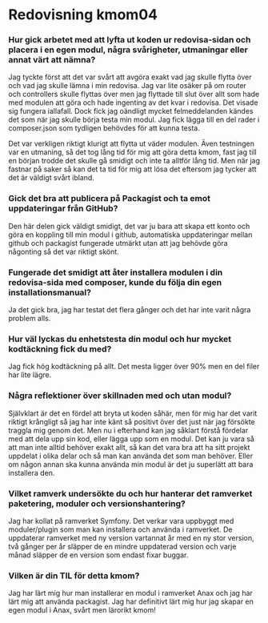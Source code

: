 ---
---
Redovisning kmom04
=========================

### Hur gick arbetet med att lyfta ut koden ur redovisa-sidan och placera i en egen modul, några svårigheter, utmaningar eller annat värt att nämna?
Jag tyckte först att det var svårt att avgöra exakt vad jag skulle flytta över och vad jag skulle lämna i min redovisa. Jag var lite osäker på om router och controllers skulle flyttas över men jag flyttade till slut över allt som hade med modulen att göra och hade ingenting av det kvar i redovisa. Det visade sig fungera iallafall. Dock fick jag oändligt mycket felmeddelanden kändes det som när jag skulle börja testa min modul. Jag fick lägga till en del rader i composer.json som tydligen behövdes för att kunna testa.

Det var verkligen riktigt klurigt att flytta ut väder modulen. Även testningen var en utmaning, så det tog lång tid för mig att göra detta kmom, fast jag till en början trodde det skulle gå smidigt och inte ta alltför lång tid. Men när jag fastnar på saker så kan det ta tid för mig att lösa det eftersom jag tycker att det är väldigt svårt ibland.

### Gick det bra att publicera på Packagist och ta emot uppdateringar från GitHub?
Den här delen gick väldigt smidigt, det var ju bara att skapa ett konto och göra en koppling till min modul i github, automatiska uppdateringar mellan github och packagist fungerade utmärkt utan att jag behövde göra någonting så det var riktigt skönt.

### Fungerade det smidigt att åter installera modulen i din redovisa-sida med composer, kunde du följa din egen installationsmanual?
Ja det gick bra, jag har testat det flera gånger och det har inte varit några problem alls.

### Hur väl lyckas du enhetstesta din modul och hur mycket kodtäckning fick du med?
Jag fick hög kodtäckning på allt. Det mesta ligger över 90% men en del filer har lite lägre.

### Några reflektioner över skillnaden med och utan modul?
Självklart är det en fördel att bryta ut koden såhär, men för mig har det varit riktigt krångligt så jag har inte känt så positivt över det just när jag försökte traggla mig genom det. Men nu i efterhand kan jag såklart förstå fördelar med att dela upp sin kod, eller lägga upp som en modul. Det kan ju vara så att man inte alltid behöver exakt allt, så kan det vara bra att ha sitt projekt uppdelat i olika delar och så man kan använda det som man behöver. Eller om någon annan ska kunna använda min modul är det ju superlätt att bara installera den.

### Vilket ramverk undersökte du och hur hanterar det ramverket paketering, moduler och versionshantering?
Jag har kollat på ramverket Symfony. Det verkar vara uppbyggt med moduler/plugin som man kan installera och använda i ramverket. De uppdaterar ramverket med ny version vartannat år med en ny stor version, två gånger per år släpper de en mindre uppdaterad version och varje månad släpper de en version som endast fixar buggar. 

### Vilken är din TIL för detta kmom?
Jag har lärt mig hur man installerar en modul i ramverket Anax och jag har lärt mig att använda packagist. Jag har definitivt lärt mig hur jag skapar en egen modul i Anax, svårt men lärorikt kmom!

